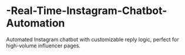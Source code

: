 # -Real-Time-Instagram-Chatbot-Automation
Automated Instagram chatbot with customizable reply logic, perfect for high-volume influencer pages.
